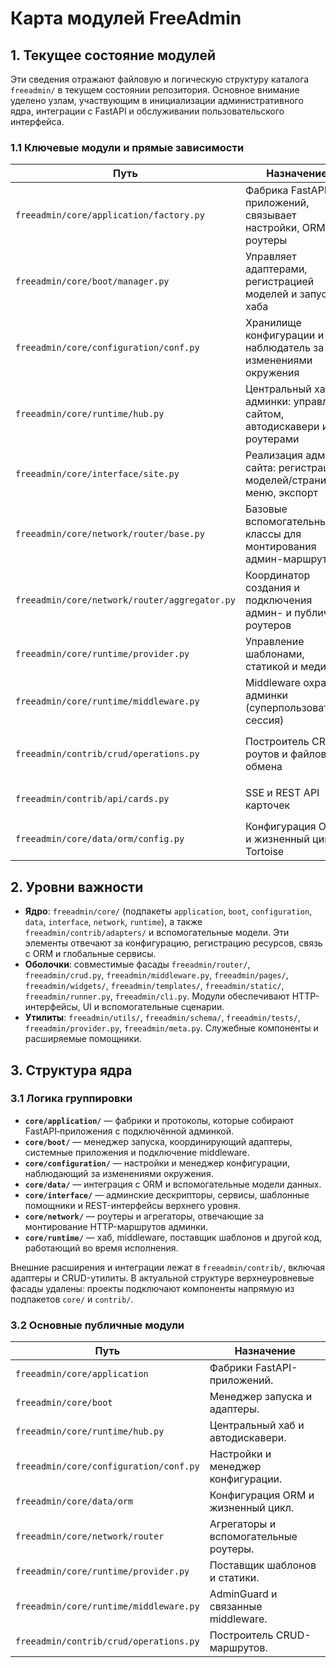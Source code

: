 # Карта модулей FreeAdmin

## 1. Текущее состояние модулей

Эти сведения отражают файловую и логическую структуру каталога `freeadmin/` в текущем состоянии репозитория. Основное внимание уделено узлам, участвующим в инициализации административного ядра, интеграции с FastAPI и обслуживании пользовательского интерфейса.

### 1.1 Ключевые модули и прямые зависимости

| Путь | Назначение | Прямые зависимости первого порядка |
| --- | --- | --- |
| `freeadmin/core/application/factory.py` | Фабрика FastAPI-приложений, связывает настройки, ORM и роутеры | `freeadmin.core.boot.BootManager`, `freeadmin.core.data.orm.ORMConfig/ORMLifecycle`, `freeadmin.core.network.router.AdminRouter`, `freeadmin.core.runtime.hub.admin_site` |
| `freeadmin/core/boot/manager.py` | Управляет адаптерами, регистрацией моделей и запуском хаба | Реестр адаптеров (`freeadmin.contrib.adapters`), системные настройки (`freeadmin.core.configuration.conf`), посредник `freeadmin.core.runtime.middleware.AdminGuardMiddleware`, хаб `freeadmin.core.runtime.hub` |
| `freeadmin/core/configuration/conf.py` | Хранилище конфигурации и наблюдатель за изменениями окружения | `os`, `pathlib`, синхронизация через `threading.RLock` |
| `freeadmin/core/runtime/hub.py` | Центральный хаб админки: управляет сайтом, автодискавери и роутерами | Настройки (`freeadmin.core.configuration.conf`), `freeadmin.core.interface.site.AdminSite`, `freeadmin.core.interface.discovery.DiscoveryService`, `freeadmin.core.network.router.AdminRouter`, `freeadmin.core.boot.admin` |
| `freeadmin/core/interface/site.py` | Реализация админ-сайта: регистрация моделей/страниц, меню, экспорт | Сервисы интерфейса (`freeadmin.core.interface.*`), адаптеры, CRUD, API карточек, поставщик шаблонов, проверки миграций |
| `freeadmin/core/network/router/base.py` | Базовые вспомогательные классы для монтирования админ-маршрутов | `fastapi.FastAPI`, `freeadmin.core.interface.templates.TemplateService`, `freeadmin.core.interface.site.AdminSite` |
| `freeadmin/core/network/router/aggregator.py` | Координатор создания и подключения админ- и публичных роутеров | `freeadmin.core.network.router.base.RouterFoundation`, `fastapi.APIRouter`, `freeadmin.core.interface.site.AdminSite`, `freeadmin.core.interface.templates.TemplateService` |
| `freeadmin/core/runtime/provider.py` | Управление шаблонами, статикой и медиа | `fastapi`, `starlette.staticfiles.StaticFiles`, `freeadmin.core.configuration.conf.FreeAdminSettings`, `freeadmin.core.interface.settings.system_config` |
| `freeadmin/core/runtime/middleware.py` | Middleware охраны админки (суперпользователь, сессия) | `starlette` middleware, `freeadmin.core.configuration.conf`, `freeadmin.core.interface.settings`, `freeadmin.core.boot.admin` |
| `freeadmin/contrib/crud/operations.py` | Построитель CRUD-роутов и файлового обмена | `fastapi`, сервисы `freeadmin.core.interface`, `freeadmin.core.configuration.conf`, `freeadmin.core.interface.settings`, `freeadmin.core.interface.services` |
| `freeadmin/contrib/api/cards.py` | SSE и REST API карточек | `fastapi.APIRouter`, `freeadmin.core.interface.site.AdminSite`, сервисы `freeadmin.core.interface` |
| `freeadmin/core/data/orm/config.py` | Конфигурация ORM и жизненный цикл Tortoise | `tortoise` ORM, реестр адаптеров, классификатор ошибок миграций (`freeadmin.utils.migration_errors`) |

## 2. Уровни важности

- **Ядро**: `freeadmin/core/` (подпакеты `application`, `boot`, `configuration`, `data`, `interface`, `network`, `runtime`), а также `freeadmin/contrib/adapters/` и вспомогательные модели. Эти элементы отвечают за конфигурацию, регистрацию ресурсов, связь с ORM и глобальные сервисы.
- **Оболочки**: совместимые фасады `freeadmin/router/`, `freeadmin/crud.py`, `freeadmin/middleware.py`, `freeadmin/pages/`, `freeadmin/widgets/`, `freeadmin/templates/`, `freeadmin/static/`, `freeadmin/runner.py`, `freeadmin/cli.py`. Модули обеспечивают HTTP-интерфейсы, UI и вспомогательные сценарии.
- **Утилиты**: `freeadmin/utils/`, `freeadmin/schema/`, `freeadmin/tests/`, `freeadmin/provider.py`, `freeadmin/meta.py`. Служебные компоненты и расширяемые помощники.

## 3. Структура ядра

### 3.1 Логика группировки

* **`core/application/`** — фабрики и протоколы, которые собирают FastAPI‑приложения с подключённой админкой.
* **`core/boot/`** — менеджер запуска, координирующий адаптеры, системные приложения и подключение middleware.
* **`core/configuration/`** — настройки и менеджер конфигурации, наблюдающий за изменениями окружения.
* **`core/data/`** — интеграция с ORM и вспомогательные модели данных.
* **`core/interface/`** — админские дескрипторы, сервисы, шаблонные помощники и REST-интерфейсы верхнего уровня.
* **`core/network/`** — роутеры и агрегаторы, отвечающие за монтирование HTTP-маршрутов админки.
* **`core/runtime/`** — хаб, middleware, поставщик шаблонов и другой код, работающий во время исполнения.

Внешние расширения и интеграции лежат в `freeadmin/contrib/`, включая адаптеры и CRUD-утилиты. В актуальной структуре верхнеуровневые фасады удалены: проекты подключают компоненты напрямую из подпакетов `core/` и `contrib/`.

### 3.2 Основные публичные модули

| Путь | Назначение |
| --- | --- |
| `freeadmin/core/application` | Фабрики FastAPI-приложений. |
| `freeadmin/core/boot` | Менеджер запуска и адаптеры. |
| `freeadmin/core/runtime/hub.py` | Центральный хаб и автодискавери. |
| `freeadmin/core/configuration/conf.py` | Настройки и менеджер конфигурации. |
| `freeadmin/core/data/orm` | Конфигурация ORM и жизненный цикл. |
| `freeadmin/core/network/router` | Агрегаторы и вспомогательные роутеры. |
| `freeadmin/core/runtime/provider.py` | Поставщик шаблонов и статики. |
| `freeadmin/core/runtime/middleware.py` | AdminGuard и связанные middleware. |
| `freeadmin/contrib/crud/operations.py` | Построитель CRUD-маршрутов. |
